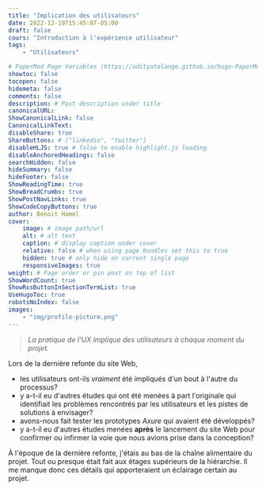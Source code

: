 ```yaml
---
title: "Implication des utilisateurs"
date: 2022-12-10T15:45:07-05:00
draft: false
cours: "Introduction à l'expérience utilisateur"
tags: 
    - "Utilisateurs"

# PaperMod Page Variables (https://adityatelange.github.io/hugo-PaperMod/posts/papermod/papermod-variables/#page-variables)
showtoc: false
tocopen: false
hidemeta: false
comments: false
description: # Post description under title
canonicalURL: 
ShowCanonicalLink: false
CanonicalLinkText:
disableShare: true
ShareButtons: # ["linkedin", "twitter"]
disableHLJS: true # false to enable highlight.js loading
disableAnchoredHeadings: false
searchHidden: false
hideSummary: false
hideFooter: false
ShowReadingTime: true
ShowBreadCrumbs: true
ShowPostNavLinks: true
ShowCodeCopyButtons: true
author: Benoit Hamel
cover:
    image: # image path/url
    alt: # alt text
    caption: # display caption under cover
    relative: false # when using page bundles set this to true
    hidden: true # only hide on current single page
    responsiveImages: true
weight: # Page order or pin post on top of list
ShowWordCount: true
ShowRssButtonInSectionTermList: true
UseHugoToc: true
robotsNoIndex: false
images:
    - "img/profile-picture.png"
---
```


> *La pratique de l'UX implique des utilisateurs à chaque moment du projet.*
<!--more-->

Lors de la dernière refonte du site Web,

- les utilisateurs ont-ils *vraiment* été impliqués d'un bout à l'autre du processus?
- y a-t-il eu d'autres études qui ont été menées à part l'originale qui identifiait les problèmes
rencontrés par les utilisateurs et les pistes de solutions à envisager?
- avons-nous fait tester les prototypes *Axure* qui avaient été développés?
- y a-t-il eu d'autres études menées **après** le lancement du site Web pour confirmer ou infirmer
la voie que nous avions prise dans la conception?

À l'époque de la dernière refonte, j'étais au bas de la chaîne alimentaire du projet. Tout ou presque
était fait aux étages supérieurs de la hiérarchie. Il me manque donc ces détails qui apporteraient
un éclairage certain au projet.